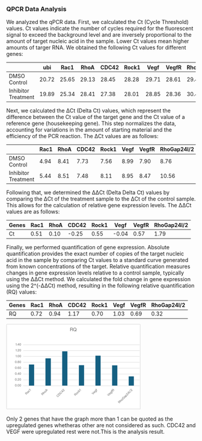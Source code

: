 
### QPCR Data Analysis



We analyzed the qPCR data. First, we calculated the Ct (Cycle Threshold) values. Ct values indicate the number of cycles required for the fluorescent signal to exceed the background level and are inversely proportional to the amount of target nucleic acid in the sample. Lower Ct values mean higher amounts of targer RNA. We obtained the following Ct values for different genes:

|          | ubi   | Rac1  | RhoA  | CDC42 | Rock1 | Vegf  | VegfR | RhoGap24l/2 |
|----------|-------|-------|-------|-------|-------|-------|-------|-------------|
| DMSO Control | 20.72 | 25.65 | 29.13 | 28.45 | 28.28 | 29.71 | 28.61 | 29.48       |
| Inhibitor Treatment | 19.89 | 25.34 | 28.41 | 27.38 | 28.01 | 28.85 | 28.36 | 30.45       |

Next, we calculated the ΔCt (Delta Ct) values, which represent the difference between the Ct value of the target gene and the Ct value of a reference gene (housekeeping gene). This step normalizes the data, accounting for variations in the amount of starting material and the efficiency of the PCR reaction. The ΔCt values are as follows:

|               | Rac1 | RhoA | CDC42 | Rock1 | Vegf | VegfR | RhoGap24l/2 |
|---------------|------|------|-------|-------|------|-------|-------------|
| DMSO Control  | 4.94 | 8.41 | 7.73  | 7.56  | 8.99 | 7.90  | 8.76        |
| Inhibitor Treatment | 5.44 | 8.51 | 7.48  | 8.11  | 8.95 | 8.47  | 10.56       |

Following that, we determined the ΔΔCt (Delta Delta Ct) values by comparing the ΔCt of the treatment sample to the ΔCt of the control sample. This allows for the calculation of relative gene expression levels. The ΔΔCt values are as follows:

| Genes | Rac1 | RhoA | CDC42 | Rock1 | Vegf | VegfR | RhoGap24l/2 |
|-------|------|------|-------|-------|------|-------|-------------|
| Ct    | 0.51 | 0.10 | -0.25 | 0.55  | -0.04| 0.57  | 1.79        |

Finally, we performed quantification of gene expression. Absolute quantification provides the exact number of copies of the target nucleic acid in the sample by comparing Ct values to a standard curve generated from known concentrations of the target. Relative quantification measures changes in gene expression levels relative to a control sample, typically using the ΔΔCt method. We calculated the fold change in gene expression using the 2^(-ΔΔCt) method, resulting in the following relative quantification (RQ) values:

| Genes | Rac1 | RhoA | CDC42 | Rock1 | Vegf | VegfR | RhoGap24l/2 |
|-------|------|------|-------|-------|------|-------|-------------|
| RQ    | 0.72 | 0.94 | 1.17 | 0.70  | 1.03 | 0.69  | 0.32        |

![](https://github.com/prakashaman717/Prakashaman_Notebook/blob/main/images/QPCR%20TABLE%201.png)



Only 2 genes that have the graph more than 1 can be quoted as the upregulated genes whetheras other are not considered as such. CDC42 and VEGF were upregulated rest were not.This is the analysis result.
